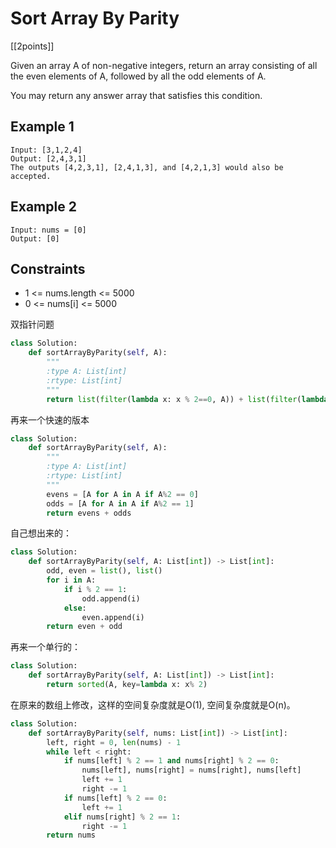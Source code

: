 # Sort Array By Parity

[[2points]]

Given an array A of non-negative integers, return an array consisting of all the even elements of A, followed by all the odd elements of A.

You may return any answer array that satisfies this condition.

## Example 1

```text
Input: [3,1,2,4]
Output: [2,4,3,1]
The outputs [4,2,3,1], [2,4,1,3], and [4,2,1,3] would also be accepted.
```

## Example 2

```text
Input: nums = [0]
Output: [0]
```

## Constraints

- 1 <= nums.length <= 5000
- 0 <= nums[i] <= 5000

双指针问题

```python
class Solution:
    def sortArrayByParity(self, A):
        """
        :type A: List[int]
        :rtype: List[int]
        """
        return list(filter(lambda x: x % 2==0, A)) + list(filter(lambda y: y % 2 , A))

```
再来一个快速的版本
```python
class Solution:
    def sortArrayByParity(self, A):
        """
        :type A: List[int]
        :rtype: List[int]
        """
        evens = [A for A in A if A%2 == 0]
        odds = [A for A in A if A%2 == 1]
        return evens + odds

```
自己想出来的：

```python
class Solution:
    def sortArrayByParity(self, A: List[int]) -> List[int]:
        odd, even = list(), list()
        for i in A:
            if i % 2 == 1:
                odd.append(i)
            else:
                even.append(i)
        return even + odd
```
再来一个单行的：

```Python
class Solution:
    def sortArrayByParity(self, A: List[int]) -> List[int]:
        return sorted(A, key=lambda x: x% 2)
```

在原来的数组上修改，这样的空间复杂度就是O(1), 空间复杂度就是O(n)。

```python
class Solution:
    def sortArrayByParity(self, nums: List[int]) -> List[int]:
        left, right = 0, len(nums) - 1
        while left < right:
            if nums[left] % 2 == 1 and nums[right] % 2 == 0:
                nums[left], nums[right] = nums[right], nums[left]
                left += 1
                right -= 1
            if nums[left] % 2 == 0:
                left += 1
            elif nums[right] % 2 == 1:
                right -= 1
        return nums
```
